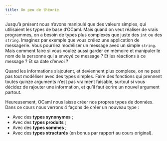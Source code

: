 ```yaml
---
title: Un peu de théorie
---
```


Jusqu’à présent nous n’avons manipulé que des valeurs simples, qui utilisaient les types de base d’OCaml.
Mais quand on veut réaliser de vrais programmes, on a besoin de types plus complexes que juste des `int` ou des `string`.
Imaginez par exemple que vous créiez une application de messagerie. Vous pourriez modéliser un message avec
un simple `string`. Mais comment faire si vous voulez aussi garder en mémoire et manipuler le nom de la
personne qui a envoyé ce message ? Et les réactions à ce message ? Et sa date d’envoi ?

Quand les informations s’ajoutent, et deviennent plus complexe, on ne peut pas tout modéliser avec des types simples.
Faire des fonctions qui prennent toutes quinze arguments n’est pas vraiment faisable, surtout si vous décidez de
rajouter une information, et qu’il faut écrire un nouvel argument partout.

Heureusement, OCaml nous laisse créer nos propres types de données. Dans ce cours nous verrons 4 façons de créer un nouveau type :

- Avec des **types synonymes** ;
- Avec des **types produits** ;
- Avec des **types sommes** ;
- Avec des **types structurés** (en bonus par rapport au cours original).
